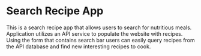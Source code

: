 # Search Recipe App

This is a search recipe app that allows users to search for nutritious meals. Application utilizes an API service to
populate the website with recipes. Using the form that contains search bar users can easily query recipes from the API
database and find new interesting recipes to cook.
